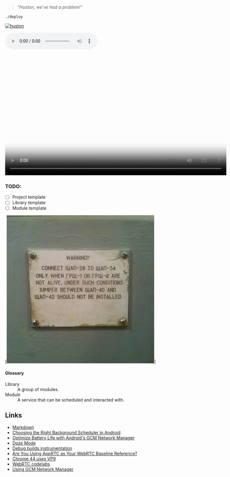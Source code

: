 > *"Huston, we've had a problem!"*

```
./deploy
```

[![huston](http://history.nasa.gov/SP-350/i13-1.jpg "Houston, We've Had a Problem!")](https://www.youtube.com/watch?v=eco_xvkEQlg)

<audio controls>
<source src="https://upload.wikimedia.org/wikipedia/commons/1/12/Apollo13-wehaveaproblem_edit_1.ogg" type="video/ogg">
</audio>

<video width="720" height="405" controls  poster="http://history.nasa.gov/SP-350/i13-1.jpg">
<source src="https://upload.wikimedia.org/wikipedia/commons/1/12/Apollo13-wehaveaproblem_edit_1.ogg" type="video/ogg">
</video>


### TODO:
- [ ] Project template
- [ ] Library template
- [ ] Module template

[![huston](https://raw.githubusercontent.com/ab2005/huston/master/13095944_610320389132312_658416556216624423_n.jpg)]

#### Glossary
<dl>
  <dt>Library</dt>
  <dd>A group of modules.</dd>
  <dt>Module</dt>
  <dd>A service that can be scheduled and interacted with.</dd>
</dl>

Links
-----
- [Markdown](https://guides.github.com/features/masteri)
- [Choosing the Right Background Scheduler in Android](https://www.bignerdranch.com/blog/choosing-the-right-background-scheduler-in-android/)
- [Optimize Battery Life with Android's GCM Network Manager](https://www.bignerdranch.com/blog/optimize-battery-life-with-androids-gcm-network-manager/)
- [Doze Mode](https://www.bignerdranch.com/blog/diving-into-doze-mode-for-developers/)
- [Debug builds instrumentation](http://littlerobots.nl/blog/stetho-for-android-debug-builds-only/)
- [Are You Using AppRTC as Your WebRTC Baseline Reference?](https://bloggeek.me/apprtc-webrtc-baseline-reference/)
- [Chrome 44 uses VP9](https://developers.google.com/web/updates/2016/01/vp9-webrtc?hl=en)
- [WebRTC codelabs](https://codelabs.developers.google.com/codelabs/webrtc-web/#0)
- [Using GCM Network Manager](https://codelabs.developers.google.com/codelabs/android-network-manager/#0)

